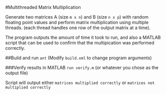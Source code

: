 #Multithreaded Matrix Multiplication

Generate two matrices A (size `m x n`) and B (size `n x p`) with random 
floating point values and perform matrix multiplication using multiple threads.
(each thread handles one row of the output matrix at a time).

The program outputs the amount of time it took to run, and also a MATLAB 
script that can be used to confirm that the multipication was performed 
correctly.

##Build and run
`ant` (Modify `build.xml` to change program arguments)

###Verify results in MATLAB
`run verify.m` (or whatever you chose as the output file)

Script will output either `matrices multiplied correctly` or 
`matrices not multiplied correctly`

